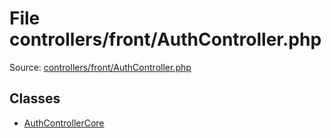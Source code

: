 File controllers/front/AuthController.php
=========

Source: [controllers/front/AuthController.php](https://github.com/PrestaShop/PrestaShop/blob/1.5.0.9/controllers/front/AuthController.php)


Classes
-------

* [AuthControllerCore](class.AuthControllerCore.md)

